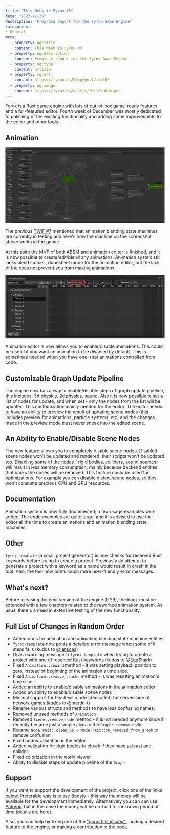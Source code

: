 ```yaml
---
title: "This Week in Fyrox #8"
date: "2022-12-25"
description: "Progress report for the Fyrox Game Engine"
categories: 
- General
meta:
  - property: og:title
    content: This Week in Fyrox #8
  - property: og:description
    content: Progress report for the Fyrox Game Engine
  - property: og:type
    content: article
  - property: og:url
    content: https://fyrox.rs/blog/post/twif8/
  - property: og:image
    content: https://fyrox.rs/assets/twif8/absm.png
---
```


Fyrox is a Rust game engine with lots of out-of-box game-ready features and a full-featured editor. Fourth 
week of December was mostly dedicated to polishing of the existing functionality and adding some 
improvements to the editor and other tools.

## Animation

![absm editor](/assets/twif8/absm.png)

The previous [TWiF #7](https://fyrox.rs/blog/post/twif7/) mentioned that animation blending state machines
are currently in testing and here's how the machine on the screenshot above works in the game:

<YtVideo url="https://www.youtube.com/embed/U5uFy3D-QTY" />

At this point the MVP of both ABSM and animation editor is finished, and it is now possible to create/edit/blend 
any animations. Animation system still lacks blend spaces, dopesheet mode for the animation editor, but the lack
of the does not prevent you from making animations.

![anim editor](/assets/twif8/anim_editor.png)

Animation editor is now allows you to enable/disable animations. This could be useful if you
want an animation to be disabled by default. This is sometimes needed when you have one-shot
animations controlled from code.

## Customizable Graph Update Pipeline

The engine now has a way to enable/disable steps of graph update pipeline, this includes: 
3d physics, 2d physics, sound. Also it is now possible to set a list of nodes for update,
and when set - only the nodes from the list will be updated. This customization mainly
needed for the editor. The editor needs to have an ability to preview the result of updating
scene nodes (this includes preview for animations, particle systems, etc) and the changes 
made in the preview mode must never sneak into the edited scene.

## An Ability to Enable/Disable Scene Nodes

The new feature allows you to completely disable scene nodes. Disabled scene nodes won't be 
updated and rendered, their scripts won't be updated too. Disabling some of the nodes (
rigid bodies, colliders, sound sources) will result in less memory consumption, mainly
because backend entities that backs the nodes will be removed. This feature could be used for
optimizations. For example you can disable distant scene nodes, so they won't consume precious
CPU and GPU resources.

## Documentation

Animation system is now fully documented; a few usage examples were added. The code examples
are quite large, and it is advised to use the editor all the time to create animations and 
animation blending state machines.

## Other

`fyrox-template` (a small project generator) is now checks for reserved Rust keywords before
trying to create a project. Previously an attempt to generate a project with a keyword as a
name would result in crash in the tool. Also, the tool now prints much more user-friendly
error messages.

## What's next?

Before releasing the next version of the engine (0.29), the book must be extended with a few 
chapters related to the reworked animation system. As usual there's a need in extensive testing
of the new functionality. 

## Full List of Changes in Random Order

- Added docs for animation and animation blending state machine entities
- `fyrox-template` now prints a detailed error message when some of it steps fails (kudos to 
[@lenscas](https://github.com/lenscas))
- Give a warning message in `fyrox-template` when trying to create a project with one of reserved
Rust keywords (kudos to [@EggShark](https://github.com/theeggshark))
- Fixed `Animation::rewind` method - it was setting playback position to zero, instead of 
beginning of the animation's time slice.
- Fixed `Animation::remove_tracks` method - is was resetting animation's time slice.
- Added an ability to enable/disable animations in the animation editor
- Added an ability to enable/disable scene nodes
- Minimal support for headless mode (dedicated) for server-side of network games (kudos to [@martin-t](https://github.com/martin-t))
- Rename various structs and methods to have less confusing names.
- Removed unused methods of `Animation`
- Removed `Scene::remove_node` method - it is not needed anymore since it recently became just a simple alias to the `Graph::remove_node`.
- Rename `NodeTrait::clean_up` -> `NodeTrait::on_removed_from_graph` to remove confusion
- Fixed nodes validation in the editor
- Added validation for rigid bodies to check if they have at least one collider.
- Fixed colorization in the world viewer
- Ability to disable steps of update pipeline of the `Graph`

## Support

If you want to support the development of the project, click one of the links below. Preferable way is to use 
[Boosty](https://boosty.to/fyrox) - this way the money will be available for the development immediately. 
Alternatively you can can use [Patreon](https://www.patreon.com/mrdimas), but in this case the money will
be on-hold for unknown period of time ([details are here](https://github.com/FyroxEngine/Fyrox/issues/363)).

Also, you can help by fixing one of the ["good first issues" ](https://github.com/FyroxEngine/Fyrox/issues?q=is%3Aopen+is%3Aissue+label%3A%22good+first+issue%22),
adding a desired feature to the engine, or making a contribution to the [book](https://github.com/fyrox-book)
